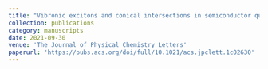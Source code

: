 ```yaml
---
title: "Vibronic excitons and conical intersections in semiconductor quantum dots"
collection: publications
category: manuscripts
date: 2021-09-30
venue: 'The Journal of Physical Chemistry Letters'
paperurl: 'https://pubs.acs.org/doi/full/10.1021/acs.jpclett.1c02630'
---
```


